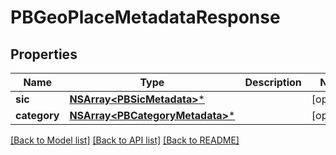 # PBGeoPlaceMetadataResponse

## Properties
Name | Type | Description | Notes
------------ | ------------- | ------------- | -------------
**sic** | [**NSArray&lt;PBSicMetadata&gt;***](PBSicMetadata.md) |  | [optional] 
**category** | [**NSArray&lt;PBCategoryMetadata&gt;***](PBCategoryMetadata.md) |  | [optional] 

[[Back to Model list]](../README.md#documentation-for-models) [[Back to API list]](../README.md#documentation-for-api-endpoints) [[Back to README]](../README.md)


